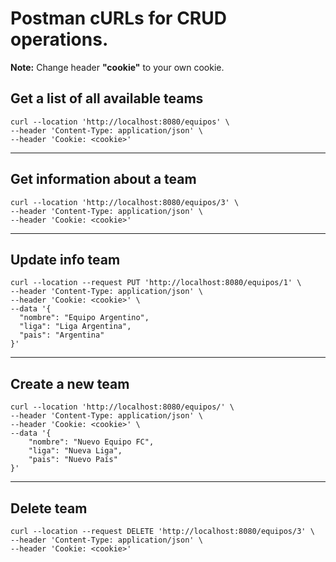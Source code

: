 # Postman cURLs for CRUD operations.
**Note:** Change header __"cookie"__ to your own cookie.

## Get a list of all available teams
```
curl --location 'http://localhost:8080/equipos' \
--header 'Content-Type: application/json' \
--header 'Cookie: <cookie>'
```

---

## Get information about a team
```
curl --location 'http://localhost:8080/equipos/3' \
--header 'Content-Type: application/json' \
--header 'Cookie: <cookie>'
```

---

## Update info team
```
curl --location --request PUT 'http://localhost:8080/equipos/1' \
--header 'Content-Type: application/json' \
--header 'Cookie: <cookie>' \
--data '{
  "nombre": "Equipo Argentino",
  "liga": "Liga Argentina",
  "pais": "Argentina"
}'
```

---

## Create a new team
```
curl --location 'http://localhost:8080/equipos/' \
--header 'Content-Type: application/json' \
--header 'Cookie: <cookie>' \
--data '{
    "nombre": "Nuevo Equipo FC",
    "liga": "Nueva Liga",
    "pais": "Nuevo País"
}'
```

---

## Delete team
```
curl --location --request DELETE 'http://localhost:8080/equipos/3' \
--header 'Content-Type: application/json' \
--header 'Cookie: <cookie>'
```
